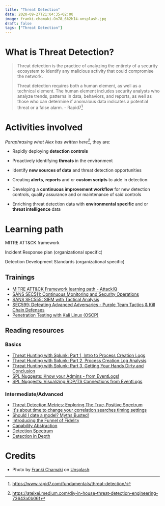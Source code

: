 ```yaml
---
title: "Threat Detection"
date: 2020-09-27T21:04:35+02:00
image: franki-chamaki-On78_6k2hI4-unsplash.jpg
draft: false
tags: ["Threat Detection"]
---
```

# What is **Threat Detection**?
> Threat detection is the practice of analyzing the entirety of a security ecosystem to identify any malicious activity that could compromise the network.
>
> Threat detection requires both a human element, as well as a technical element. The human element includes security analysts who analyze trends, patterns in data, behaviors, and reports, as well as those who can determine if anomalous data indicates a potential threat or a false alarm. - Rapid7[^0]

# Activities involved
_Paraphrasing what Alex has written here[^1]_, they are:

* Rapidly deploying **detection controls**

* Proactively identifying **threats** in the environment

* Identify **new sources of data** and threat detection opportunities

* Creating **alerts**, **reports** and or **custom scripts** to aide in detection

* Developing a **continuous improvement workflow** for new detection controls, quality assurance and or maintenance of said controls

* Enriching threat detection data with **environmental specific** and or **threat intelligence** data

# Learning path
MITRE ATT&CK framework

Incident Response plan (organizational specific)

Detection Development Standards (organizational specific)

## Trainings
- [MITRE ATT&CK Framework learning path - AttackIQ](https://academy.attackiq.com/learning-paths/mitre-attck)
- [SANS SEC511: Continuous Monitoring and Security Operations](https://www.sans.org/course/advanced-incident-response-threat-hunting-training)
- [SANS SEC555: SIEM with Tactical Analysis](https://www.sans.org/cyber-security-courses/siem-with-tactical-analytics/)
- [SEC599: Defeating Advanced Adversaries - Purple Team Tactics & Kill Chain Defenses](https://www.sans.org/cyber-security-courses/defeating-advanced-adversaries-kill-chain-defenses/)
- [Penetration Testing with Kali Linux (OSCP)](https://www.offensive-security.com/pwk-oscp/)

## Reading resources
### Basics
- [Threat Hunting with Splunk: Part 1, Intro to Process Creation Logs](https://www.hurricanelabs.com/splunk-tutorials/on-the-hunt-part-1-introduction-to-process-creation-logs)
- [Threat Hunting with Splunk: Part 2, Process Creation Log Analysis]( https://www.hurricanelabs.com/splunk-tutorials/on-the-hunt-part-2-process-creation-log-analysis)
- [Threat Hunting with Splunk: Part 3, Getting Your Hands Dirty and Conclusion](https://www.hurricanelabs.com/splunk-tutorials/on-the-hunt-part-3-getting-your-hands-dirty-and-conclusion)
- [SPL Nuggests: Know your Admins - from EventLogs!]( https://opstune.com/2020/06/05/spl-nuggets-know-your-admins-from-eventlogs/)
- [SPL Nuggests: Visualizing RDP/TS Connections from EventLogs](https://opstune.com/2020/07/01/spl-nuggets-visualizing-rdp-ts-connections-from-eventlogs/)
### Intermediate/Advanced
- [Threat Detection Metrics: Exploring The True-Positive Spectrum]( https://opstune.com/2020/06/11/threat-detection-metrics-exploring-the-true-positive-spectrum/)
- [It's about time to change your correlation searches timing settings](https://opstune.com/2017/06/01/its-about-time-to-change-your-correlation-searches-timing-settings/)
- [Should I date a model? Myths Busted!](https://opstune.com/2020/09/03/splunk-datamodels/)
- [Introducing the Funnel of Fidelity](https://posts.specterops.io/introducing-the-funnel-of-fidelity-b1bb59b04036)
- [Capability Abstraction](https://posts.specterops.io/capability-abstraction-fbeaeeb26384)
- [Detection Spectrum](https://posts.specterops.io/detection-spectrum-198a0bfb9302)
- [Detection in Depth](https://posts.specterops.io/detection-in-depth-a2392b3a7e94)


# Credits
* Photo by [Franki Chamaki](https://unsplash.com/@franki?utm_source=unsplash&utm_medium=referral&utm_content=creditCopyText) on [Unsplash](https://unsplash.com/?utm_source=unsplash&amp;utm_medium=referral&amp;utm_content=creditCopyText)

[^0]: https://www.rapid7.com/fundamentals/threat-detection/
[^1]: https://ateixei.medium.com/diy-in-house-threat-detection-engineering-73643a0b06f

